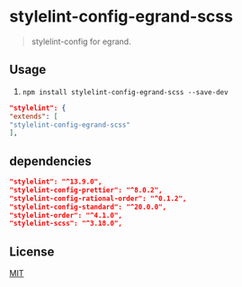 # stylelint-config-egrand-scss

> stylelint-config for egrand.

## Usage

1. `npm install stylelint-config-egrand-scss --save-dev`

```json
"stylelint": {
"extends": [
"stylelint-config-egrand-scss"
],
```
## dependencies
```json
"stylelint": "^13.9.0",
"stylelint-config-prettier": "^8.0.2",
"stylelint-config-rational-order": "^0.1.2",
"stylelint-config-standard": "^20.0.0",
"stylelint-order": "^4.1.0",
"stylelint-scss": "^3.18.0",
```
## License

[MIT](http://opensource.org/licenses/MIT)
